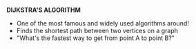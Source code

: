**DIJKSTRA'S ALGORITHM**
- One of the most famous and widely used algorithms around!
- Finds the shortest path between two vertices on a graph
- "What's the fastest way to get from point A to point B?"

